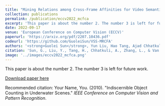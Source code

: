 ```yaml
---
title: "Mining Relations among Cross-Frame Affinities for Video Semantic Segmentation"
collection: publications
permalink: /publication/eccv2022_mcfca
excerpt: 'This paper is about the number 2. The number 3 is left for future work.'
date: 2022-09-17
venue: 'European Conference on Computer Vision (ECCV)'
paperurl: 'https://arxiv.org/pdf/2207.10436.pdf'
codeurl: 'https://github.com/GuoleiSun/VSS-MRCFA'
authors: '<strong>Guolei Sun</strong>, Yun Liu, Hao Tang, Ajad Chhatkuli, Le Zhang, Luc Van Gool'
citation: 'Sun, G., Liu, Y., Tang, H., Chhatkuli, A., Zhang, L., & Van Gool, L. (2022). Mining relations among cross-frame affinities for video semantic segmentation. In <i>ECCV</i>.'
image: '../images/eccv2022_mcfca.png'
---
```

This paper is about the number 2. The number 3 is left for future work.

[Download paper here](https://openaccess.thecvf.com/content/CVPR2023/papers/Sun_Indiscernible_Object_Counting_in_Underwater_Scenes_CVPR_2023_paper.pdf)

Recommended citation: Your Name, You. (2010). "Indiscernible Object Counting in Underwater Scenes." <i>IEEE Conference on Computer Vision and Pattern Recognition</i>.